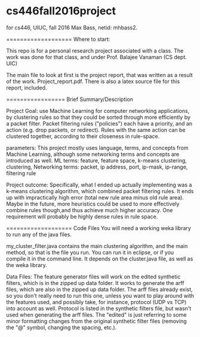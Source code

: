 # cs446fall2016project
for cs446, UIUC, fall 2016
Max Bass, netid: mhbass2.

===================       Where to start:

This repo is for a personal research project associated with a class. The work was done for that class, and under 
Prof. Balajee Vanaman (CS dept. UIC)

The main file to look at first is the project report, that was written as a result of the work. Project_report.pdf. There is also a latex source file for this report, included.


=================        Brief Summary/Description

Project Goal: 
use Machine Learning for computer networking applications, by clustering rules so that they could be sorted through more
efficiently by a packet filter. Packet filtering rules ("policies") each have a priority, and an action (e.g. drop packets, or redirect).
Rules with the same action can be clustered together, according to their closeness in rule-space.

parameters:
This project mostly uses language, terms, and concepts from Machine Learning, although some networking terms and concepts are introduced as well.
ML terms: feature, feature space, k-means clustering, clustering, 
Networking terms: packet, ip address, port, ip-mask, ip-range, filtering rule

Project outcome:
Specifically, what I ended up actually implementing was a k-means clustering algorithm, which combined packet filtering rules. 
It ends up with impractically high error (total new rule area minus old rule area). Maybe in the future, more heuristics could be used 
to more effectively combine rules though,and thus achieve much higher accuracy. One requirement will probably be highly dense rules in
rule space. 

===================        Code Files
You will need a working weka library to run any of the java files.

my_cluster_filter.java contains the main clustering algorithm, and the main method, so that is the file you run. You can run it in eclipse, or if you compile it in the command line. It depends on the cluster.java file, as well as the weka library. 

Data Files:
The feature generator files will work on the edited synthetic filters, which is in the zipped up data folder. It works to generate the
arff files, which are also in the zipped up data folder. The arff files already exist, so you don't really need to run this one, unless
you want to play around with the features used, and possibly take, for instance, protocol (UDP vs TCP) into account as well. Protocol is
listed in the synthetic filters file, but wasn't used when generating the arff files. The "edited" is just referring to some minor
formatting changes from the original synthetic filter files (removing the "@" symbol, changing the spacing, etc.). 

